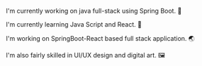 I'm currently working on java full-stack using Spring Boot. 🚩

I'm currently learning Java Script and React. 🚤

I'm working on SpringBoot-React based full stack application. 🌏

I'm also fairly skilled in UI/UX design and digital art. 🖼️
